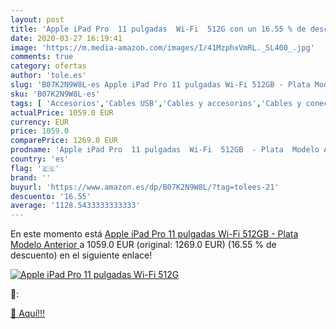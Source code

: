 ```yaml
---
layout: post
title: 'Apple iPad Pro  11 pulgadas  Wi-Fi  512G con un 16.55 % de descuento'
date: 2020-03-27 16:19:41
image: 'https://m.media-amazon.com/images/I/41MzphxVmRL._SL400_.jpg'
comments: true
category: ofertas
author: 'tole.es'
slug: 'B07K2N9W8L-es Apple iPad Pro 11 pulgadas Wi-Fi 512GB - Plata Modelo...'
sku: 'B07K2N9W8L-es'
tags: [ 'Accesorios','Cables USB','Cables y accesorios','Cables y conectores','Informática','apple','ipad', ]
actualPrice: 1059.0 EUR
currency: EUR
price: 1059.0
comparePrice: 1269.0 EUR
prodname: 'Apple iPad Pro  11 pulgadas  Wi-Fi  512GB  - Plata  Modelo Anterior '
country: 'es'
flag: '🇪🇸'
brand: ''
buyurl: 'https://www.amazon.es/dp/B07K2N9W8L/?tag=tolees-21'
descuento: '16.55'
average: '1128.5433333333333'
---
```


En este momento está [Apple iPad Pro  11 pulgadas  Wi-Fi  512GB  - Plata  Modelo Anterior ](https://www.amazon.es/dp/B07K2N9W8L/?tag=tolees-21) a 1059.0 EUR (original: 1269.0 EUR) (16.55 %  de descuento) en el siguiente enlace!

[![Apple iPad Pro  11 pulgadas  Wi-Fi  512G](https://m.media-amazon.com/images/I/41MzphxVmRL._SL400_.jpg)](https://www.amazon.es/dp/B07K2N9W8L/?tag=tolees-21)

🔎:


[🛒 Aquí!!!](https://www.amazon.es/dp/B07K2N9W8L/?tag=tolees-21)
